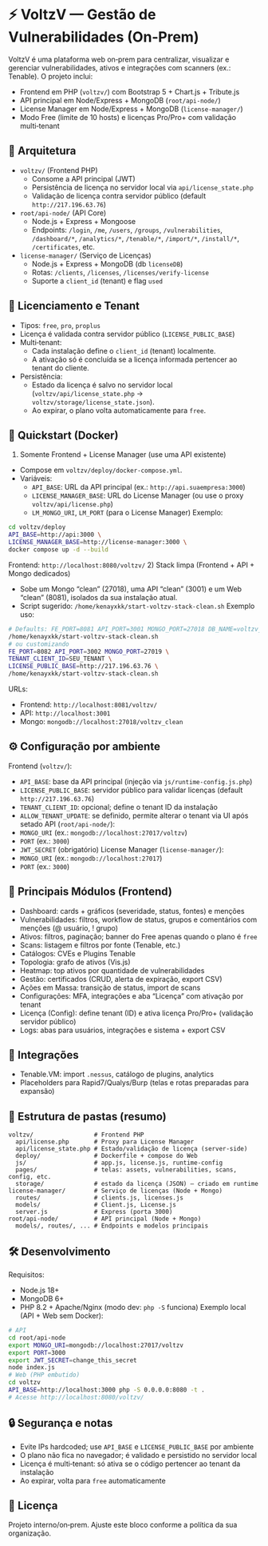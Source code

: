 # ⚡ VoltzV — Gestão de Vulnerabilidades (On‑Prem)
VoltzV é uma plataforma web on‑prem para centralizar, visualizar e gerenciar vulnerabilidades, ativos e integrações com scanners (ex.: Tenable). O projeto inclui:
- Frontend em PHP (`voltzv/`) com Bootstrap 5 + Chart.js + Tribute.js
- API principal em Node/Express + MongoDB (`root/api-node/`)
- License Manager em Node/Express + MongoDB (`license-manager/`)
- Modo Free (limite de 10 hosts) e licenças Pro/Pro+ com validação multi‑tenant
## 🧭 Arquitetura
- `voltzv/` (Frontend PHP)
  - Consome a API principal (JWT)
  - Persistência de licença no servidor local via `api/license_state.php`
  - Validação de licença contra servidor público (default `http://217.196.63.76`)
- `root/api-node/` (API Core)
  - Node.js + Express + Mongoose
  - Endpoints: `/login`, `/me`, `/users`, `/groups`, `/vulnerabilities`, `/dashboard/*`, `/analytics/*`, `/tenable/*`, `/import/*`, `/install/*`, `/certificates`, etc.
- `license-manager/` (Serviço de Licenças)
  - Node.js + Express + MongoDB (db `licenseDB`)
  - Rotas: `/clients`, `/licenses`, `/licenses/verify-license`
  - Suporte a `client_id` (tenant) e flag `used`
## 🔐 Licenciamento e Tenant
- Tipos: `free`, `pro`, `proplus`
- Licença é validada contra servidor público (`LICENSE_PUBLIC_BASE`)
- Multi‑tenant:
  - Cada instalação define o `client_id` (tenant) localmente.
  - A ativação só é concluída se a licença informada pertencer ao tenant do cliente.
- Persistência:
  - Estado da licença é salvo no servidor local (`voltzv/api/license_state.php` → `voltzv/storage/license_state.json`).
  - Ao expirar, o plano volta automaticamente para `free`.
## 🚀 Quickstart (Docker)
1) Somente Frontend + License Manager (use uma API existente)
- Compose em `voltzv/deploy/docker-compose.yml`.
- Variáveis:
  - `API_BASE`: URL da API principal (ex.: `http://api.suaempresa:3000`)
  - `LICENSE_MANAGER_BASE`: URL do License Manager (ou use o proxy `voltzv/api/license.php`)
  - `LM_MONGO_URI`, `LM_PORT` (para o License Manager)
Exemplo:
```bash
cd voltzv/deploy
API_BASE=http://api:3000 \
LICENSE_MANAGER_BASE=http://license-manager:3000 \
docker compose up -d --build
```
Frontend: `http://localhost:8080/voltzv/`
2) Stack limpa (Frontend + API + Mongo dedicados)
- Sobe um Mongo “clean” (27018), uma API “clean” (3001) e um Web “clean” (8081), isolados da sua instalação atual.
- Script sugerido: `/home/kenayxkk/start-voltzv-stack-clean.sh`
Exemplo uso:
```bash
# Defaults: FE_PORT=8081 API_PORT=3001 MONGO_PORT=27018 DB_NAME=voltzv_clean
/home/kenayxkk/start-voltzv-stack-clean.sh
# ou customizando
FE_PORT=8082 API_PORT=3002 MONGO_PORT=27019 \
TENANT_CLIENT_ID=SEU_TENANT \
LICENSE_PUBLIC_BASE=http://217.196.63.76 \
/home/kenayxkk/start-voltzv-stack-clean.sh
```
URLs:
- Frontend: `http://localhost:8081/voltzv/`
- API: `http://localhost:3001`
- Mongo: `mongodb://localhost:27018/voltzv_clean`
## ⚙️ Configuração por ambiente
Frontend (`voltzv/`):
- `API_BASE`: base da API principal (injeção via `js/runtime-config.js.php`)
- `LICENSE_PUBLIC_BASE`: servidor público para validar licenças (default `http://217.196.63.76`)
- `TENANT_CLIENT_ID`: opcional; define o tenant ID da instalação
- `ALLOW_TENANT_UPDATE`: se definido, permite alterar o tenant via UI após setado
API (`root/api-node/`):
- `MONGO_URI` (ex.: `mongodb://localhost:27017/voltzv`)
- `PORT` (ex.: `3000`)
- `JWT_SECRET` (obrigatório)
License Manager (`license-manager/`):
- `MONGO_URI` (ex.: `mongodb://localhost:27017`)
- `PORT` (ex.: `3000`)
## 🧩 Principais Módulos (Frontend)
- Dashboard: cards + gráficos (severidade, status, fontes) e menções
- Vulnerabilidades: filtros, workflow de status, grupos e comentários com menções (@ usuário, ! grupo)
- Ativos: filtros, paginação; banner do Free apenas quando o plano é `free`
- Scans: listagem e filtros por fonte (Tenable, etc.)
- Catálogos: CVEs e Plugins Tenable
- Topologia: grafo de ativos (Vis.js)
- Heatmap: top ativos por quantidade de vulnerabilidades
- Gestão: certificados (CRUD, alerta de expiração, export CSV)
- Ações em Massa: transição de status, import de scans
- Configurações: MFA, integrações e aba “Licença” com ativação por tenant
- Licença (Config): define tenant (ID) e ativa licença Pro/Pro+ (validação servidor público)
- Logs: abas para usuários, integrações e sistema + export CSV
## 🔌 Integrações
- Tenable.VM: import `.nessus`, catálogo de plugins, analytics
- Placeholders para Rapid7/Qualys/Burp (telas e rotas preparadas para expansão)
## 📂 Estrutura de pastas (resumo)
```
voltzv/                 # Frontend PHP
  api/license.php       # Proxy para License Manager
  api/license_state.php # Estado/validação de licença (server-side)
  deploy/               # Dockerfile + compose do Web
  js/                   # app.js, license.js, runtime-config
  pages/                # telas: assets, vulnerabilities, scans, config, etc.
  storage/              # estado da licença (JSON) – criado em runtime
license-manager/        # Serviço de licenças (Node + Mongo)
  routes/               # clients.js, licenses.js
  models/               # Client.js, License.js
  server.js             # Express (porta 3000)
root/api-node/          # API principal (Node + Mongo)
  models/, routes/, ... # Endpoints e modelos principais
```
## 🛠 Desenvolvimento
Requisitos:
- Node.js 18+
- MongoDB 6+
- PHP 8.2 + Apache/Nginx (modo dev: `php -S` funciona)
Exemplo local (API + Web sem Docker):
```bash
# API
cd root/api-node
export MONGO_URI=mongodb://localhost:27017/voltzv
export PORT=3000
export JWT_SECRET=change_this_secret
node index.js
# Web (PHP embutido)
cd voltzv
API_BASE=http://localhost:3000 php -S 0.0.0.0:8080 -t .
# Acesse http://localhost:8080/voltzv/
```
## 🔒 Segurança e notas
- Evite IPs hardcoded; use `API_BASE` e `LICENSE_PUBLIC_BASE` por ambiente
- O plano não fica no navegador; é validado e persistido no servidor local
- Licença é multi‑tenant: só ativa se o código pertencer ao tenant da instalação
- Ao expirar, volta para `free` automaticamente
## 📃 Licença
Projeto interno/on‑prem. Ajuste este bloco conforme a política da sua organização.
